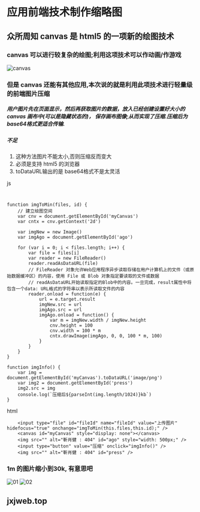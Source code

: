 # 应用前端技术制作缩略图

## 众所周知 canvas 是 html5 的一项新的绘图技术

### canvas 可以进行较复杂的绘图;利用这项技术可以作动画/作游戏

![canvas](2701.png)

### 但是 canvas 还能有其他应用,本次说的就是利用此项技术进行轻量级的前端图片压缩

##### 用户图片先在页面显示，然后再获取图片的数据，放入已经创建设置好大小的 canvas 画布中(可以是隐藏状态的)， 保存画布图像;从而实现了压缩.压缩后为 base64格式更适合传输.

##### 不足
1. 这种方法图片不能太小,否则压缩反而变大
2. 必须是支持 html5 的浏览器
3. toDataURL输出的是 base64格式不是太灵活


js
```

       
function imgToMin(files, id) {
    // 建立绘图空间
    var cnv = document.getElementById('myCanvas')
    var cntx = cnv.getContext('2d')

    var imgNew = new Image()
    var imgAgo = document.getElementById('ago')

    for (var i = 0; i < files.length; i++) {
        var file = files[i]
        var reader = new FileReader()
        reader.readAsDataURL(file)
        // FileReader 对象允许Web应用程序异步读取存储在用户计算机上的文件（或原始数据缓冲区）的内容，使用 File 或 Blob 对象指定要读取的文件或数据
        // readAsDataURL开始读取指定的Blob中的内容。一旦完成，result属性中将包含一个data: URL格式的字符串以表示所读取文件的内容
        reader.onload = function(e) {
            url = e.target.result
            imgNew.src = url
            imgAgo.src = url
            imgAgo.onload = function() {
                var m = imgNew.width / imgNew.height
                cnv.height = 100
                cnv.width = 100 * m
                cntx.drawImage(imgAgo, 0, 0, 100 * m, 100)
            }
        }
    }
}

function imgInfo() {
    var img = document.getElementById('myCanvas').toDataURL('image/png')
    var img2 = document.getElementById('press')
    img2.src = img
    console.log(`压缩后${parseInt(img.length/1024)}kb`)
}

```

html
```
    <input type="file" id="fileId" name="fileId" value="上传图片" hidefocus="true" onchange="imgToMin(this.files,this.id);" />
    <canvas id="myCanvas" style="display: none"></canvas>
    <img src="" alt="靳肖健 : 404" id="ago" style="width: 500px;" />
    <input type="button" value="压缩" onclick="imgInfo()" />
    <img src="" alt="靳肖健 : 404" id="press" />
```

### 1m 的图片缩小到30k, 有意思吧

![01](0327/032701.png)
![02](0327/032702.png)

## jxjweb.top